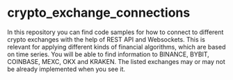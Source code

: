 # crypto_exchange_connections

In this repository you can find code samples for how to connect to different crypto exchanges with the help of REST API and Websockets. 
This is relevant for applying different kinds of financial algorithms, which are based on time series.
You will be able to find information to BINANCE, BYBIT, COINBASE, MEXC, OKX and KRAKEN.
The listed exchanges may or may not be already implemented when you see it.




